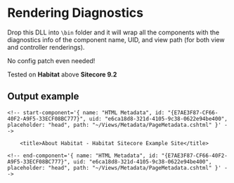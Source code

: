 # Rendering Diagnostics

Drop this DLL into `\bin` folder and it will wrap all the components with the diagnostics info of the component name, UID, and view path (for both view and controller renderings). 

No config patch even needed!

Tested on **Habitat** above **Sitecore 9.2**

## Output example

```
<!-- start-component='{ name: "HTML Metadata", id: "{E7AE3F87-CF66-40F2-A9F5-33ECF08BC777}", uid: "e6ca18d8-321d-4105-9c38-0622e94be400", placeholder: "head", path: "~/Views/Metadata/PageMetadata.cshtml" }' -->

    <title>About Habitat - Habitat Sitecore Example Site</title>

<!-- end-component='{ name: "HTML Metadata", id: "{E7AE3F87-CF66-40F2-A9F5-33ECF08BC777}", uid: "e6ca18d8-321d-4105-9c38-0622e94be400", placeholder: "head", path: "~/Views/Metadata/PageMetadata.cshtml" }' -->
```

